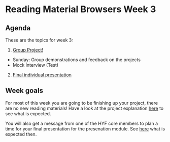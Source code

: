 # Reading Material Browsers Week 3

## Agenda

These are the topics for week 3:

1. [Group Project!](../PROJECT.md)
  - Sunday: Group demonstrations and feedback on the projects
  - Mock interview (Test)
2. [Final individual presentation](https://github.com/HackYourFuture/presentation-module/blob/main/assignment2.md)

## Week goals
For most of this week you are going to be finishing up your project, there are no new reading materials! Have a look at the project explanation [here](../PROJECT.md) to see what is expected.

You will also get a message from one of the HYF core members to plan a time for your final presentation for the presenation module. See [here](https://github.com/HackYourFuture/presentation-module/blob/main/assignment2.md) what is expected then.
